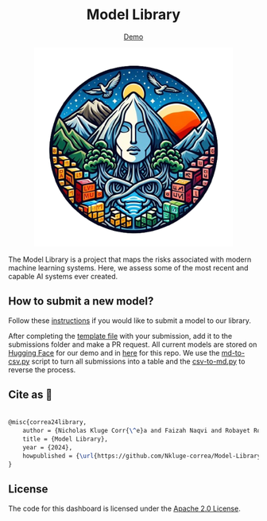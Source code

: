 <div align="center">

# Model Library

[Demo](https://huggingface.co/spaces/nicholasKluge/Model-Library)

</div>

<p align="center">
    <img src="assets/logo.png" alt="" height="400">
</p>

The Model Library is a project that maps the risks associated with modern machine learning systems. Here, we assess some of the most recent and capable AI systems ever created.

## How to submit a new model?

Follow these [instructions](submissions/0INSTRUCTIONS.md) if you would like to submit a model to our library.

After completing the [template file](submissions/0SUBMISSION-TEMPLATE.md) with your submission, add it to the submissions folder and make a PR request. All current models are stored on [Hugging Face](https://huggingface.co/datasets/nicholasKluge/model-library) for our demo and in [here](data/data.csv) for this repo. We use the [md-to-csv.py](md-to-csv.py) script to turn all submissions into a table and the [csv-to-md.py](csv-to-md.py) to reverse the process.

## Cite as 🤗

```latex

@misc{correa24library,
    author = {Nicholas Kluge Corr{\^e}a and Faizah Naqvi and Robayet Rossain},
    title = {Model Library},
    year = {2024},
    howpublished = {\url{https://github.com/Nkluge-correa/Model-Library}}
}

```

## License

The code for this dashboard is licensed under the [Apache 2.0 License](LICENSE).
